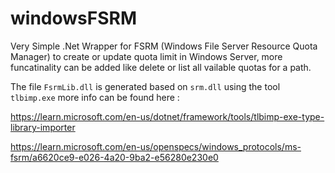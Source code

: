 # windowsFSRM
Very Simple .Net Wrapper for FSRM (Windows File Server Resource Quota Manager) to create or update quota limit in Windows Server, more funcatinality can be added like delete or list all vailable quotas for a path.

The file `FsrmLib.dll` is generated based on `srm.dll` using the tool `tlbimp.exe` more info can be found here :

https://learn.microsoft.com/en-us/dotnet/framework/tools/tlbimp-exe-type-library-importer


https://learn.microsoft.com/en-us/openspecs/windows_protocols/ms-fsrm/a6620ce9-e026-4a20-9ba2-e56280e230e0
